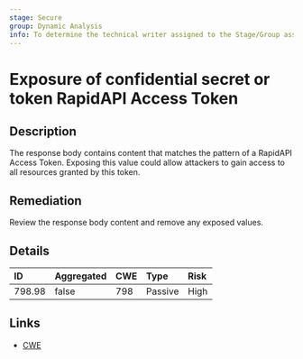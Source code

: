 ```yaml
---
stage: Secure
group: Dynamic Analysis
info: To determine the technical writer assigned to the Stage/Group associated with this page, see https://about.gitlab.com/handbook/product/ux/technical-writing/#assignments
---
```


# Exposure of confidential secret or token RapidAPI Access Token

## Description

The response body contains content that matches the pattern of a RapidAPI Access Token.
Exposing this value could allow attackers to gain access to all resources granted by this token.

## Remediation

Review the response body content and remove any exposed values.

## Details

| ID | Aggregated | CWE | Type | Risk |
|:---|:--------|:--------|:--------|:--------|
| 798.98 | false | 798 | Passive | High |

## Links

- [CWE](https://cwe.mitre.org/data/definitions/798.html)
